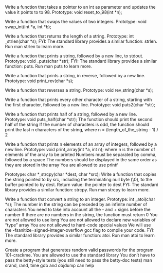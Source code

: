 Write a function that takes a pointer to an int as parameter and updates the value it points to to 98. Prototype: void reset_to_98(int *n);

Write a function that swaps the values of two integers. Prototype: void swap_int(int *a, int *b);

Write a function that returns the length of a string.
    Prototype: int _strlen(char *s);
    FYI: The standard library provides a similar function: strlen. Run man strlen to learn more.
    
Write a function that prints a string, followed by a new line, to stdout.
    Prototype: void _puts(char *str);
    FYI: The standard library provides a similar function: puts. Run man puts to learn more.
    
Write a function that prints a string, in reverse, followed by a new line. Prototype: void print_rev(char *s);

Write a function that reverses a string. Prototype: void rev_string(char *s);

Write a function that prints every other character of a string, starting with the first character, followed by a new line. Prototype: void puts2(char *str);

Write a function that prints half of a string, followed by a new line.
    Prototype: void puts_half(char *str);
    The function should print the second half of the string
    If the number of characters is odd, the function should print the last n characters of the string, where n = (length_of_the_string - 1) / 2
    
Write a function that prints n elements of an array of integers, followed by a new line.
    Prototype: void print_array(int *a, int n);
    where n is the number of elements of the array to be printed
    Numbers must be separated by comma, followed by a space
    The numbers should be displayed in the same order as they are stored in the array
    You are allowed to use printf
    
Prototype: char *_strcpy(char *dest, char *src);
Write a function that copies the string pointed to by src, including the terminating null byte (\0), to the buffer pointed to by dest.
    Return value: the pointer to dest
    FYI: The standard library provides a similar function: strcpy. Run man strcpy to learn more.
    
Write a function that convert a string to an integer.
    Prototype: int _atoi(char *s);
    The number in the string can be preceded by an infinite number of characters
    You need to take into account all the - and + signs before the number
    If there are no numbers in the string, the function must return 0
    You are not allowed to use long
    You are not allowed to declare new variables of “type” array
    You are not allowed to hard-code special values
    We will use the -fsanitize=signed-integer-overflow gcc flag to compile your code.
    FYI: The standard library provides a similar function: atoi. Run man atoi to learn more.
    
Create a program that generates random valid passwords for the program 101-crackme.
    You are allowed to use the standard library
    You don’t have to pass the betty-style tests (you still need to pass the betty-doc tests)
    man srand, rand, time
    gdb and objdump can help
